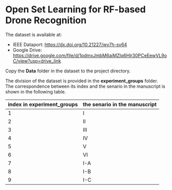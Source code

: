 # Open Set Learning for RF-based Drone Recognition

The dataset is available at:

- IEEE Dataport: https://dx.doi.org/10.21227/wv7h-sv64
- Google Drive: https://drive.google.com/file/d/1pdmxJmbM6aiMZlq6Hlr30PCeEewVL9oC/view?usp=drive_link

Copy the **Data** folder in the dataset to the project directory. 

The division of the dataset is provided in the **experiment_groups** folder. The correspondence between its index and the senario in the manuscript is shown in the following table.

| index in experiment_groups | the senario in the manuscript |
| -------------------------- | ----------------------------- |
| 1                          | I                             |
| 2                          | II                            |
| 3                          | III                           |
| 4                          | IV                            |
| 5                          | V                             |
| 6                          | VI                            |
| 7                          | I-A                           |
| 8                          | I-B                           |
| 9                          | I-C                           |







